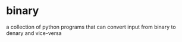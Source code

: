 # binary
a collection of python programs that can convert input from binary to denary and vice-versa

